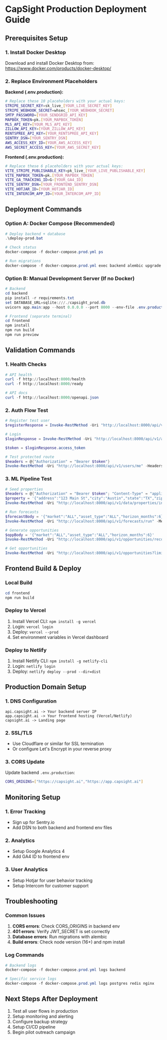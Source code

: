 # CapSight Production Deployment Guide

## Prerequisites Setup

### 1. Install Docker Desktop
Download and install Docker Desktop from: https://www.docker.com/products/docker-desktop/

### 2. Replace Environment Placeholders

**Backend (.env.production):**
```bash
# Replace these 10 placeholders with your actual keys:
STRIPE_SECRET_KEY=sk_live_[YOUR_LIVE_SECRET_KEY]
STRIPE_WEBHOOK_SECRET=whsec_[YOUR_WEBHOOK_SECRET]
SMTP_PASSWORD=[YOUR_SENDGRID_API_KEY]
MAPBOX_TOKEN=pk.[YOUR_MAPBOX_TOKEN]
MLS_API_KEY=[YOUR_MLS_API_KEY]
ZILLOW_API_KEY=[YOUR_ZILLOW_API_KEY]
RENTSPREE_API_KEY=[YOUR_RENTSPREE_API_KEY]
SENTRY_DSN=[YOUR_SENTRY_DSN]
AWS_ACCESS_KEY_ID=[YOUR_AWS_ACCESS_KEY]
AWS_SECRET_ACCESS_KEY=[YOUR_AWS_SECRET_KEY]
```

**Frontend (.env.production):**
```bash
# Replace these 6 placeholders with your actual keys:
VITE_STRIPE_PUBLISHABLE_KEY=pk_live_[YOUR_LIVE_PUBLISHABLE_KEY]
VITE_MAPBOX_TOKEN=pk.[YOUR_MAPBOX_TOKEN]
VITE_GA_TRACKING_ID=G-[YOUR_GA4_ID]
VITE_SENTRY_DSN=[YOUR_FRONTEND_SENTRY_DSN]
VITE_HOTJAR_ID=[YOUR_HOTJAR_ID]
VITE_INTERCOM_APP_ID=[YOUR_INTERCOM_APP_ID]
```

## Deployment Commands

### Option A: Docker Compose (Recommended)
```powershell
# Deploy backend + database
.\deploy-prod.bat

# Check status
docker-compose -f docker-compose.prod.yml ps

# Run migrations
docker-compose -f docker-compose.prod.yml exec backend alembic upgrade head
```

### Option B: Manual Development Server (If no Docker)
```powershell
# Backend
cd backend
pip install -r requirements.txt
set DATABASE_URL=sqlite:///./capsight_prod.db
uvicorn app.main:app --host 0.0.0.0 --port 8000 --env-file .env.production

# Frontend (separate terminal)
cd frontend
npm install
npm run build
npm run preview
```

## Validation Commands

### 1. Health Checks
```powershell
# API health
curl -f http://localhost:8000/health
curl -f http://localhost:8000/ready

# API docs
curl -f http://localhost:8000/openapi.json
```

### 2. Auth Flow Test
```powershell
# Register test user
$registerResponse = Invoke-RestMethod -Uri "http://localhost:8000/api/v1/auth/register" -Method POST -ContentType "application/json" -Body '{"email":"founder@capsight.ai","password":"CapSight#2025","full_name":"Founder"}'

# Login
$loginResponse = Invoke-RestMethod -Uri "http://localhost:8000/api/v1/auth/login" -Method POST -ContentType "application/json" -Body '{"username":"founder@capsight.ai","password":"CapSight#2025"}'

$token = $loginResponse.access_token

# Test protected route
$headers = @{"Authorization" = "Bearer $token"}
Invoke-RestMethod -Uri "http://localhost:8000/api/v1/users/me" -Headers $headers
```

### 3. ML Pipeline Test
```powershell
# Seed properties
$headers = @{"Authorization" = "Bearer $token"; "Content-Type" = "application/json"}
$property = '{"address":"123 Main St","city":"Austin","state":"TX","zip":"78701","type":"multifamily","units":24,"sqft":22000,"current_rent":145000,"noi":95000,"cap_rate":0.062,"source":"seed"}'
Invoke-RestMethod -Uri "http://localhost:8000/api/v1/data/properties/ingest" -Method POST -Headers $headers -Body "[$property]"

# Run forecasts
$forecastBody = '{"market":"ALL","asset_type":"ALL","horizon_months":6}'
Invoke-RestMethod -Uri "http://localhost:8000/api/v1/forecasts/run" -Method POST -Headers $headers -Body $forecastBody

# Generate opportunities
$oppBody = '{"market":"ALL","asset_type":"ALL","horizon_months":6}'
Invoke-RestMethod -Uri "http://localhost:8000/api/v1/opportunities/recompute" -Method POST -Headers $headers -Body $oppBody

# Get opportunities
Invoke-RestMethod -Uri "http://localhost:8000/api/v1/opportunities?limit=10&sort=-arbitrage_score" -Headers $headers
```

## Frontend Build & Deploy

### Local Build
```powershell
cd frontend
npm run build
```

### Deploy to Vercel
1. Install Vercel CLI: `npm install -g vercel`
2. Login: `vercel login`
3. Deploy: `vercel --prod`
4. Set environment variables in Vercel dashboard

### Deploy to Netlify
1. Install Netlify CLI: `npm install -g netlify-cli`
2. Login: `netlify login`
3. Deploy: `netlify deploy --prod --dir=dist`

## Production Domain Setup

### 1. DNS Configuration
```
api.capsight.ai -> Your backend server IP
app.capsight.ai -> Your frontend hosting (Vercel/Netlify)
capsight.ai -> Landing page
```

### 2. SSL/TLS
- Use Cloudflare or similar for SSL termination
- Or configure Let's Encrypt in your reverse proxy

### 3. CORS Update
Update backend `.env.production`:
```bash
CORS_ORIGINS=["https://capsight.ai","https://app.capsight.ai"]
```

## Monitoring Setup

### 1. Error Tracking
- Sign up for Sentry.io
- Add DSN to both backend and frontend env files

### 2. Analytics
- Setup Google Analytics 4
- Add GA4 ID to frontend env

### 3. User Analytics
- Setup Hotjar for user behavior tracking
- Setup Intercom for customer support

## Troubleshooting

### Common Issues
1. **CORS errors**: Check CORS_ORIGINS in backend env
2. **401 errors**: Verify JWT_SECRET is set correctly
3. **Database errors**: Run migrations with alembic
4. **Build errors**: Check node version (16+) and npm install

### Log Commands
```powershell
# Backend logs
docker-compose -f docker-compose.prod.yml logs backend

# Specific service logs
docker-compose -f docker-compose.prod.yml logs postgres redis nginx
```

## Next Steps After Deployment
1. Test all user flows in production
2. Setup monitoring and alerting
3. Configure backup strategy
4. Setup CI/CD pipeline
5. Begin pilot outreach campaign
